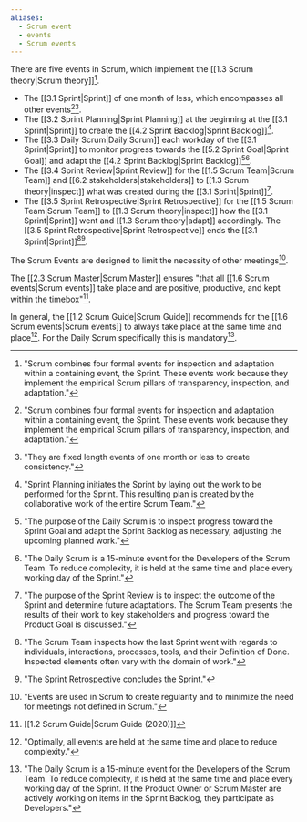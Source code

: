 ```yaml
---
aliases:
  - Scrum event
  - events
  - Scrum events
---
```

There are five events in Scrum, which implement the [[1.3 Scrum theory|Scrum theory]][^scrum-combines].
- The [[3.1 Sprint|Sprint]] of one month of less, which encompasses all other events[^scrum-combines][^sprints-are-fixed-length].
- The [[3.2 Sprint Planning|Sprint Planning]] at the beginning at the [[3.1 Sprint|Sprint]] to create the [[4.2 Sprint Backlog|Sprint Backlog]][^sprint-plan-initiates].
- The [[3.3 Daily Scrum|Daily Scrum]] each workday of the [[3.1 Sprint|Sprint]] to monitor progress towards the [[5.2 Sprint Goal|Sprint Goal]] and adapt the [[4.2 Sprint Backlog|Sprint Backlog]][^purpose-daily-scrum][^daily-scrum-is].
- The [[3.4 Sprint Review|Sprint Review]] for the [[1.5 Scrum Team|Scrum Team]] and [[6.2 stakeholders|stakeholders]] to [[1.3 Scrum theory|inspect]] what was created during the [[3.1 Sprint|Sprint]][^purpose-sprint-review].
- The [[3.5 Sprint Retrospective|Sprint Retrospective]] for the [[1.5 Scrum Team|Scrum Team]] to [[1.3 Scrum theory|inspect]] how the [[3.1 Sprint|Sprint]] went and [[1.3 Scrum theory|adapt]] accordingly. The [[3.5 Sprint Retrospective|Sprint Retrospective]] ends the [[3.1 Sprint|Sprint]][^scrum-team-inspects][^sprint-retrospective-concludes].

[^scrum-combines]: "Scrum combines four formal events for inspection and adaptation within a containing event, the Sprint. These events work because they implement the empirical Scrum pillars of transparency, inspection, and adaptation."[^scrum-guide-2020]
[^sprints-are-fixed-length]: "They are fixed length events of one month or less to create consistency."[^scrum-guide-2020]
[^sprint-plan-initiates]: "Sprint Planning initiates the Sprint by laying out the work to be performed for the Sprint. This resulting plan is created by the collaborative work of the entire Scrum Team."[^scrum-guide-2020]
[^purpose-daily-scrum]: "The purpose of the Daily Scrum is to inspect progress toward the Sprint Goal and adapt the Sprint Backlog as necessary, adjusting the upcoming planned work."[^scrum-guide-2020]
[^daily-scrum-is]: "The Daily Scrum is a 15-minute event for the Developers of the Scrum Team. To reduce complexity, it is held at the same time and place every working day of the Sprint."[^scrum-guide-2020]
[^purpose-sprint-review]: "The purpose of the Sprint Review is to inspect the outcome of the Sprint and determine future adaptations. The Scrum Team presents the results of their work to key stakeholders and progress toward the Product Goal is discussed."[^scrum-guide-2020]
[^scrum-team-inspects]: "The Scrum Team inspects how the last Sprint went with regards to individuals, interactions, processes, tools, and their Definition of Done. Inspected elements often vary with the domain of work."[^scrum-guide-2020]
[^sprint-retrospective-concludes]: "The Sprint Retrospective concludes the Sprint."[^scrum-guide-2020]

The Scrum Events are designed to limit the necessity of other meetings[^events-are-used].

[^events-are-used]: "Events are used in Scrum to create regularity and to minimize the need for meetings not defined in Scrum."[^scrum-guide-2020]


The [[2.3 Scrum Master|Scrum Master]] ensures "that all [[1.6 Scrum events|Scrum events]] take place and are positive, productive, and kept within the timebox"[^scrum-guide-2020].

In general, the [[1.2 Scrum Guide|Scrum Guide]] recommends for the [[1.6 Scrum events|Scrum events]] to always take place at the same time and place[^optimally-all-events]. For the Daily Scrum specifically this is mandatory[^daily-scrum-15min].


[^optimally-all-events]: "Optimally, all events are held at the same time and place to reduce complexity."[^scrum-guide-2020]
[^daily-scrum-15min]: "The Daily Scrum is a 15-minute event for the Developers of the Scrum Team. To reduce complexity, it is held at the same time and place every working day of the Sprint. If the Product Owner or Scrum Master are actively working on items in the Sprint Backlog, they participate as Developers."[^scrum-guide-2020]

[^scrum-guide-2020]: [[1.2 Scrum Guide|Scrum Guide (2020)]]
